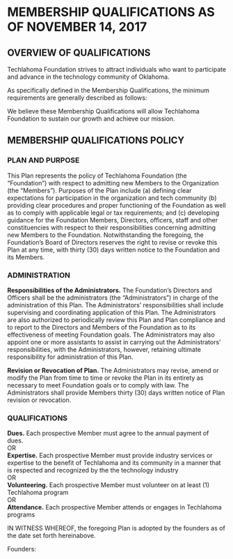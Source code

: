 # MEMBERSHIP QUALIFICATIONS AS OF NOVEMBER 14, 2017

## OVERVIEW  OF QUALIFICATIONS

Techlahoma Foundation strives to attract individuals who want to participate and advance in the technology community of Oklahoma.

As specifically defined in the Membership Qualifications, the minimum requirements are generally described as follows:

We believe these Membership Qualifications will allow Techlahoma Foundation to sustain our growth and achieve our mission.


## MEMBERSHIP  QUALIFICATIONS POLICY

### PLAN AND PURPOSE

This Plan represents the policy of Techlahoma Foundation (the “Foundation”) with respect to admitting new Members to the Organization (the “Members”). Purposes of the Plan include (a) defining clear expectations for participation in the organization and tech community (b) providing clear procedures and proper functioning of the Foundation as well as to comply with applicable legal or tax requirements; and (c) developing guidance for the Foundation Members, Directors, officers, staff and other constituencies with respect to their responsibilities concerning admitting new Members to the Foundation. Notwithstanding the foregoing, the Foundation’s Board of Directors reserves the right to revise or revoke this Plan at any time, with thirty (30) days written notice to the Foundation and its Members.

### ADMINISTRATION

**Responsibilities of the Administrators.** The Foundation’s Directors and Officers shall be the administrators (the “Administrators”) in charge of the administration of this Plan. The Administrators’ responsibilities shall include supervising and coordinating application of this Plan. The Administrators are also authorized to periodically review this Plan and Plan compliance and to report to the Directors and Members of the Foundation as to its effectiveness of meeting Foundation goals. The Administrators may also appoint one or more assistants to assist in carrying out the Administrators’ responsibilities, with the Administrators, however, retaining ultimate responsibility for administration of this Plan.

**Revision or Revocation of Plan.** The Administrators may revise, amend or modify the Plan from time to time or revoke the Plan in its entirety as necessary to meet Foundation goals or to comply with law. The Administrators shall provide Members thirty (30) days written notice of Plan revision or revocation.

### QUALIFICATIONS

**Dues.** Each prospective Member must agree to the annual payment of dues.   
OR  
**Expertise.** Each prospective Member must provide industry services or expertise to the benefit of Techlahoma and its community in a manner that is respected and recognized by the the technology industry  
OR  
**Volunteering.** Each prospective Member must volunteer on at least (1) Techlahoma program   
OR  
**Attendance.** Each prospective Member attends or engages in Techlahoma programs  
 
IN WITNESS WHEREOF, the foregoing Plan is adopted by the founders as of the date set forth hereinabove.

Founders:
